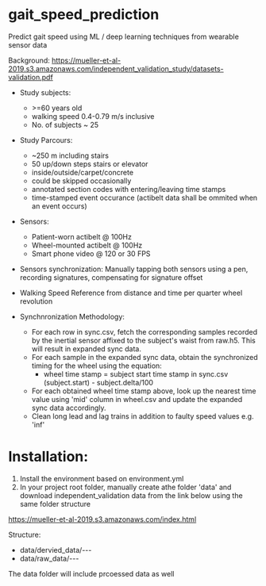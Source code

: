 # gait_speed_prediction

Predict gait speed using ML / deep learning techniques from wearable sensor data

Background:
https://mueller-et-al-2019.s3.amazonaws.com/independent_validation_study/datasets-validation.pdf

* Study subjects:

  * \>=60 years old
  * walking speed 0.4-0.79 m/s inclusive
  * No. of subjects ~ 25
* Study Parcours:

  * \~250 m including stairs
  * 50 up/down steps stairs or elevator
  * inside/outside/carpet/concrete
  * could be skipped occasionally
  * annotated section codes with entering/leaving time stamps
  * time-stamped event occurance (actibelt data shall be ommited when an event occurs)
* Sensors:

  * Patient-worn actibelt @ 100Hz
  * Wheel-mounted actibelt @ 100Hz
  * Smart phone video @ 120 or 30 FPS
* Sensors synchronization: Manually tapping both sensors using a pen, recording signatures, compensating for signature offset
* Walking Speed Reference from distance and time per quarter wheel revolution
* Synchnronization Methodology:

  * For each row in sync.csv, fetch the corresponding samples recorded by the inertial sensor affixed to the subject's waist from raw.h5. This will result in expanded sync data.
  * For each sample in  the expanded sync data, obtain the synchronized timing for the wheel using the equation:
    * wheel time stamp  = subject start time stamp in sync.csv (subject.start) - subject.delta/100
  * For each obtained wheel time stamp above, look up the nearest time value using 'mid' column in wheel.csv and update the expanded sync data accordingly.
  * Clean long lead and lag trains in addition to faulty speed values e.g. 'inf'

# Installation:

1. Install the environment based on environment.yml
2. In your project root folder, manually create athe folder 'data' and download independent_validation data from the link below using the same folder structure

https://mueller-et-al-2019.s3.amazonaws.com/index.html

Structure:

* data/dervied_data/---
* data/raw_data/---

The data folder will include prcoessed data as well

